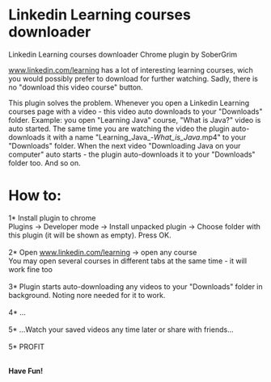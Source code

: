 # Linkedin Learning courses downloader
Linkedin Learning courses downloader Chrome plugin by SoberGrim

www.linkedin.com/learning has a lot of interesting learning courses, wich you would possibly prefer to download for further watching.
Sadly, there is no "download this video course" button.

This plugin solves the problem. Whenever you open a Linkedin Learning courses page with a video - this video auto downloads to your "Downloads" folder.
Example: you open "Learning Java" course, "What is Java?" video is auto started. The same time you are watching the video the plugin auto-downloads it with a name "Learning_Java_-_What_is_Java_.mp4" to
your "Downloads" folder. When the next video "Downloading Java on your computer" auto starts - the plugin auto-downloads it to your "Downloads" folder too. And so on.


# How to:
1* Install plugin to chrome<br>
Plugins -> Developer mode -> Install unpacked plugin -> Choose folder with this plugin (it will be shown as empty). Press OK.<br><br>
2* Open www.linkedin.com/learning -> open any course<br> 
You may open several courses in different tabs at the same time - it will work fine too<br><br>
3* Plugin starts auto-downloading any videos to your "Downloads" folder in background. Noting nore needed for it to work.<br><br>
4* ...<br><br>
5* ...Watch your saved videos any time later or share with friends...<br><br>
5* PROFIT<br><br>

<b>Have Fun!<b>

